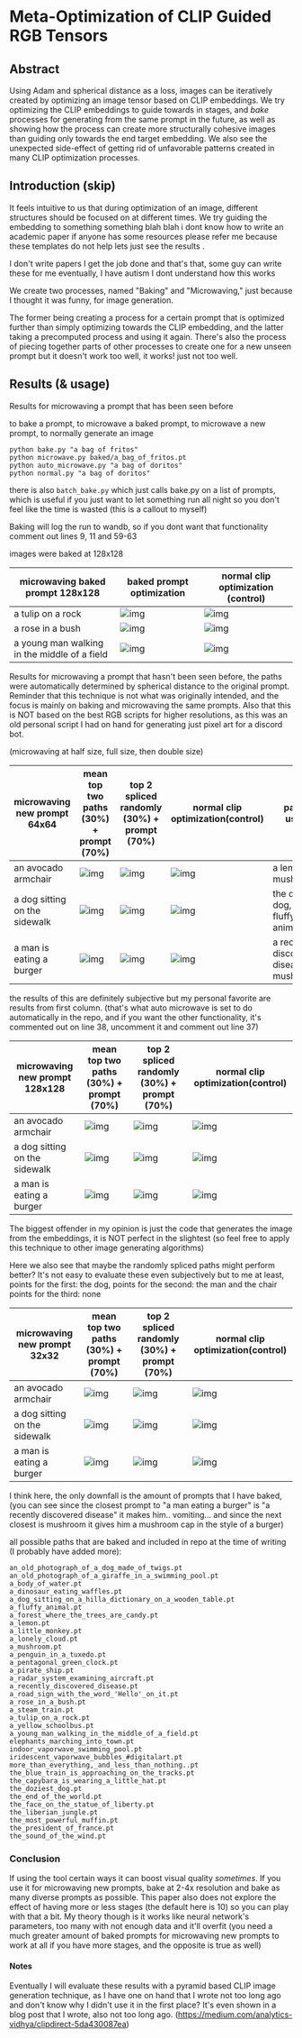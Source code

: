 # Meta-Optimization of CLIP Guided RGB Tensors

## **Abstract**

Using Adam and spherical distance as a loss, images can be iteratively created by optimizing an image tensor based on CLIP embeddings. We try optimizing the CLIP embeddings to guide towards in stages, and *bake* processes for generating from the same prompt in the future, as well as showing how the process can create more structurally cohesive images than guiding only towards the end target embedding. We also see the unexpected side-effect of getting rid of unfavorable patterns created in many CLIP optimization processes.



## **Introduction (skip)**

It feels intuitive to us that during optimization of an image, different structures should be focused on at different times. We try guiding the embedding to something something blah blah i dont know how to write an academic paper if anyone has some resources please refer me because these templates do not help lets just see the results . 

I don't write papers I get the job done and that's that, some guy can write these for me eventually, I have autism I dont understand how this works

We create two processes, named "Baking" and "Microwaving," just because I thought it was funny, for image generation. 

The former being creating a process for a certain prompt that is optimized further than simply optimizing towards the CLIP embedding, and the latter taking a precomputed process and using it again. There's also the process of piecing together parts of other processes to create one for a new unseen prompt but it doesn't work too well, it works! just not too well.

## **Results** (& usage)

Results for microwaving a prompt that has been seen before



to bake a prompt, to microwave a baked prompt, to microwave a new prompt, to normally generate an image

```
python bake.py "a bag of fritos"
python microwave.py baked/a_bag_of_fritos.pt
python auto_microwave.py "a bag of doritos"
python normal.py "a bag of doritos"
```

there is also `batch_bake.py` which just calls bake.py on a list of prompts, which is useful if you just want to let something run all night so you don't feel like the time is wasted (this is a callout to myself)

Baking will log the run to wandb, so if you dont want that functionality comment out lines 9, 11 and 59-63

images were baked at 128x128



| microwaving baked prompt 128x128             | baked prompt optimization                                    | normal clip optimization (control)                           |
| -------------------------------------------- | ------------------------------------------------------------ | ------------------------------------------------------------ |
| a tulip on a rock                            | ![img](https://cdn.discordapp.com/attachments/968373278337032233/974448719405678642/unknown.png) | ![img](https://cdn.discordapp.com/attachments/968373278337032233/974448735436288030/unknown.png) |
| a rose in a bush                             | ![img](https://cdn.discordapp.com/attachments/968373278337032233/974448890671669318/unknown.png) | ![img](https://cdn.discordapp.com/attachments/968373278337032233/974448935647183008/unknown.png) |
| a young man walking in the middle of a field | ![img](https://cdn.discordapp.com/attachments/968373278337032233/974449012449099846/unknown.png) | ![img](https://cdn.discordapp.com/attachments/968373278337032233/974449025707302912/unknown.png) |



Results for microwaving a prompt that hasn't been seen before, the paths were automatically determined by spherical distance to the original prompt. Reminder that this technique is not what was originally intended, and the focus is mainly on baking and microwaving the same prompts. Also that this is NOT based on the best RGB scripts for higher resolutions, as this was an old personal script I had on hand for generating just pixel art for a discord bot.

(microwaving at half size, full size, then double size)

| microwaving new prompt 64x64  | mean top two paths (30%) + prompt (70%)                      | top 2 spliced randomly (30%) + prompt (70%)                  | normal clip optimization(control)                            | paths used                                |
| ----------------------------- | ------------------------------------------------------------ | ------------------------------------------------------------ | ------------------------------------------------------------ | ----------------------------------------- |
| an avocado armchair           | ![img](https://cdn.discordapp.com/attachments/968373278337032233/974447124584489030/output.png) | ![img](https://cdn.discordapp.com/attachments/968373278337032233/974447392885735434/output.png) | ![img](https://cdn.discordapp.com/attachments/968373278337032233/974446855834452069/output.png) | a lemon, a mushroom                       |
| a dog sitting on the sidewalk | ![img](https://cdn.discordapp.com/attachments/968373278337032233/974442783500795914/output.png) | ![img](https://cdn.discordapp.com/attachments/968373278337032233/974445154238890034/output.png) | ![img](https://cdn.discordapp.com/attachments/968373278337032233/974444336672559154/output.png) | the doziest dog, a fluffy animal          |
| a man is eating a burger      | ![img](https://cdn.discordapp.com/attachments/968373278337032233/974445851680333845/output.png) | ![img](https://cdn.discordapp.com/attachments/968373278337032233/974445516073107517/output.png) | ![img](https://cdn.discordapp.com/attachments/968373278337032233/974446335786881024/output.png) | a recently discovered disease, a mushroom |

the results of this are definitely subjective but my personal favorite are results from first column. (that's what auto microwave is set to do automatically in the repo, and if you want the other functionality, it's commented out on line 38, uncomment it and comment out line 37)

| microwaving new prompt 128x128 | mean top two paths (30%) + prompt (70%)                      | top 2 spliced randomly (30%) + prompt (70%)                  | normal clip optimization(control)                            |
| ------------------------------ | ------------------------------------------------------------ | ------------------------------------------------------------ | ------------------------------------------------------------ |
| an avocado armchair            | ![img](https://cdn.discordapp.com/attachments/968373278337032233/974452674311360532/output.png) | ![img](https://cdn.discordapp.com/attachments/968373278337032233/974451471682785320/output.png) | ![img](https://cdn.discordapp.com/attachments/968373278337032233/974453755284193370/output.png) |
| a dog sitting on the sidewalk  | ![img](https://cdn.discordapp.com/attachments/968373278337032233/974460075441807360/output.png) | ![img](https://cdn.discordapp.com/attachments/968373278337032233/974459463148916777/output.png) | ![img](https://cdn.discordapp.com/attachments/968373278337032233/974453996448264233/output.png) |
| a man is eating a burger       | ![img](https://cdn.discordapp.com/attachments/968373278337032233/974459729122295849/output.png) | ![img](https://cdn.discordapp.com/attachments/968373278337032233/974459163952414750/output.png) | ![img](https://cdn.discordapp.com/attachments/910202663327653989/974454668019236945/output.png) |

 The biggest offender in my opinion is just the code that generates the image from the embeddings, it is NOT perfect in the slightest (so feel free to apply this technique to other image generating algorithms)

Here we also see that maybe the randomly spliced paths might perform better? It's not easy to evaluate these even subjectively but to me at least, points for the first: the dog, points for the second: the man and the chair points for the third: none

| microwaving new prompt 32x32  | mean top two paths (30%) + prompt (70%)                      | top 2 spliced randomly (30%) + prompt (70%)                  | normal clip optimization(control)                            |
| ----------------------------- | ------------------------------------------------------------ | ------------------------------------------------------------ | ------------------------------------------------------------ |
| an avocado armchair           | ![img](https://cdn.discordapp.com/attachments/908808340023435265/974456949615783936/output.png) | ![img](https://cdn.discordapp.com/attachments/968373278337032233/974458468461322321/output.png) | ![img](https://cdn.discordapp.com/attachments/968373278337032233/974455961672642560/output.png) |
| a dog sitting on the sidewalk | ![img](https://cdn.discordapp.com/attachments/908808340023435265/974457437207810058/output.png) | ![img](https://cdn.discordapp.com/attachments/968373278337032233/974458213720285214/output.png) | ![img](https://cdn.discordapp.com/attachments/968373278337032233/974456222164070501/output.png) |
| a man is eating a burger      | ![img](https://cdn.discordapp.com/attachments/968373278337032233/974457895771062302/output.png) | ![img](https://cdn.discordapp.com/attachments/968373278337032233/974458706639089674/output.png) | ![img](https://cdn.discordapp.com/attachments/968373278337032233/974456493514575883/output.png) |

I think here, the only downfall is the amount of prompts that I have baked, (you can see since the closest prompt to "a man eating a burger" is "a recently discovered disease" it makes him.. vomiting... and since the next closest is mushroom it gives him a mushroom cap in the style of a burger)

all possible paths that are baked and included in repo at the time of writing (I probably have added more):

```
an_old_photograph_of_a_dog_made_of_twigs.pt
an_old_photograph_of_a_giraffe_in_a_swimming_pool.pt
a_body_of_water.pt
a_dinosaur_eating_waffles.pt
a_dog_sitting_on_a_hilla_dictionary_on_a_wooden_table.pt
a_fluffy_animal.pt
a_forest_where_the_trees_are_candy.pt
a_lemon.pt
a_little_monkey.pt
a_lonely_cloud.pt
a_mushroom.pt
a_penguin_in_a_tuxedo.pt
a_pentagonal_green_clock.pt
a_pirate_ship.pt
a_radar_system_examining_aircraft.pt
a_recently_discovered_disease.pt
a_road_sign_with_the_word_'Hello'_on_it.pt
a_rose_in_a_bush.pt
a_steam_train.pt
a_tulip_on_a_rock.pt
a_yellow_schoolbus.pt
a_young_man_walking_in_the_middle_of_a_field.pt
elephants_marching_into_town.pt
indoor_vaporwave_swimming_pool.pt
iridescent_vaporwave_bubbles_#digitalart.pt
more_than_everything,_and_less_than_nothing..pt
the_blue_train_is_approaching_on_the_tracks.pt
the_capybara_is_wearing_a_little_hat.pt
the_doziest_dog.pt
the_end_of_the_world.pt
the_face_on_the_statue_of_liberty.pt
the_liberian_jungle.pt
the_most_powerful_muffin.pt
the_president_of_france.pt
the_sound_of_the_wind.pt
```



### Conclusion	

If using the tool certain ways it can boost visual quality *sometimes*. If you use it for microwaving new prompts, bake at 2-4x resolution and bake as many diverse prompts as possible. This paper also does not explore the effect of having more or less stages (the default here is 10) so you can play with that a bit. My theory though is it works like neural network's parameters, too many with not enough data and it'll overfit (you need a much greater amount of baked prompts for microwaving new prompts to work at all if you have more stages, and the opposite is true as well)



#### Notes

Eventually I will evaluate these results with a pyramid based CLIP image generation technique, as I have one on hand that I wrote not too long ago and don't know why I didn't use it in the first place? It's even shown in a blog post that I wrote, also not too long ago. (https://medium.com/analytics-vidhya/clipdirect-5da430087ea)